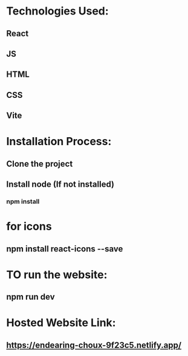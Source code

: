 # Technologies Used:
 ## React
 ## JS
 ## HTML
 ## CSS
 ## Vite

# Installation Process:
 ## Clone the project
 ## Install node (If not installed)
 ### npm install


# for icons
 ## npm install react-icons --save

# TO run the website:
## npm run dev

# Hosted Website Link: 
## https://endearing-choux-9f23c5.netlify.app/
